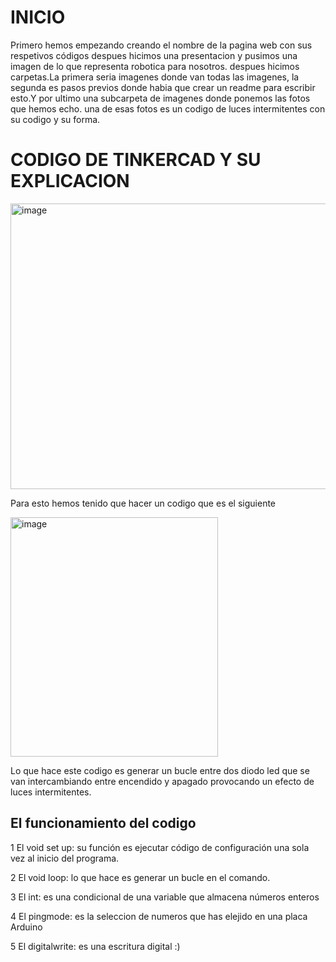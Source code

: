 # INICIO
Primero hemos empezando creando el nombre de la pagina web con sus respetivos códigos despues hicimos una presentacion y pusimos una imagen de lo que representa robotica para nosotros.
despues hicimos carpetas.La primera seria imagenes donde van todas las imagenes, la segunda es pasos previos donde habia que crear un readme para escribir esto.Y por ultimo una subcarpeta de imagenes donde ponemos las fotos que hemos echo.
una de esas fotos es un codigo de luces intermitentes con su codigo y su forma.
# CODIGO DE TINKERCAD Y SU EXPLICACION
<img width="568" height="457" alt="image" src="https://github.com/user-attachments/assets/5281ac29-472b-4d43-8ba1-a327870bf450" />

Para esto hemos tenido que hacer un codigo que es el siguiente

<img width="332" height="383" alt="image" src="https://github.com/user-attachments/assets/30ae8b77-d8ad-4919-b8d4-71a6325249ac" />

Lo que hace este codigo es generar un bucle entre dos diodo led que se van intercambiando entre encendido y apagado provocando un efecto de luces intermitentes.
## El funcionamiento del codigo
1 El void set up: su función es ejecutar código de configuración una sola vez al inicio del programa.

2 El void loop: lo que hace es generar un bucle en el comando.

3 El int: es una condicional de una variable que almacena números enteros

4 El pingmode: es la seleccion de numeros que has elejido en una placa Arduino

5 El digitalwrite: es  una escritura digital :)
